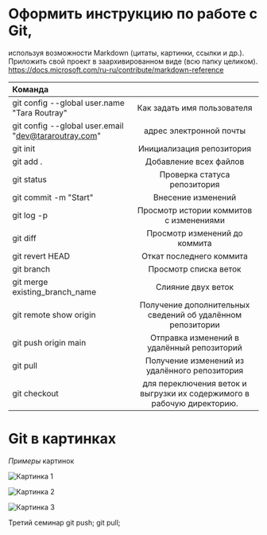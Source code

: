 # Оформить инструкцию по работе с Git,
 используя возможности  Markdown (цитаты, картинки, ссылки и др.). Приложить свой проект в  заархивированном виде (всю папку целиком). 
https://docs.microsoft.com/ru-ru/contribute/markdown-reference

| **Команда**              |                                                   |
| :------------------- | :--------------------------------------------------------:|
| git config --global user.name "Tara Routray"   | Как задать имя пользователя     |
|git config --global user.email "dev@tararoutray.com"|адрес электронной почты      |
| git init | Инициализация репозитория                                             |
|git add . | Добавление всех файлов                                                |
|git status| Проверка статуса репозитория                                          |
|git commit -m "Start"| Внесение изменений                                         |
|git log -p| Просмотр истории коммитов с изменениями                               |
|git diff| Просмотр изменений до коммита                                           |
|git revert HEAD| Откат последнего коммита                                         |
|git branch| Просмотр списка веток                                                 |
|git merge existing_branch_name| Слияние двух веток                                |
|git remote show origin | Получение дополнительных сведений об удалённом репозитории |
|git push origin main| Отправка изменений в удалённый репозиторий                   |
|git pull| Получение изменений из удалённого репозитория                            |
|git checkout| для переключения веток и выгрузки их содержимого в рабочую директорию.|


# Git в картинках
*Примеры* картинок
 
![Картинка 1](basic-usage-2.svg.png)


![Картинка 2](basic-usage-2.svg.png)


![Картинка 3](checkout-after-detached.svg.png)

Третий семинар 
 git push;
 git pull;
 
